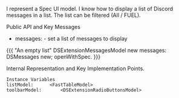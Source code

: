 I represent a Spec UI model.
I know how to display a list of Discord messages in a list.
The list can be filtered (All / FUEL).

Public API and Key Messages

- messages: 		- set a list of messages to display 

{{{
"An empty list"
DSExtensionMessagesModel new
	messages: DSMessages new;
	openWithSpec.
}}}

Internal Representation and Key Implementation Points.

    Instance Variables
	listModel:		<FastTableModel>
	toolbarModel:		<DSExtensionRadioButtonsModel>
